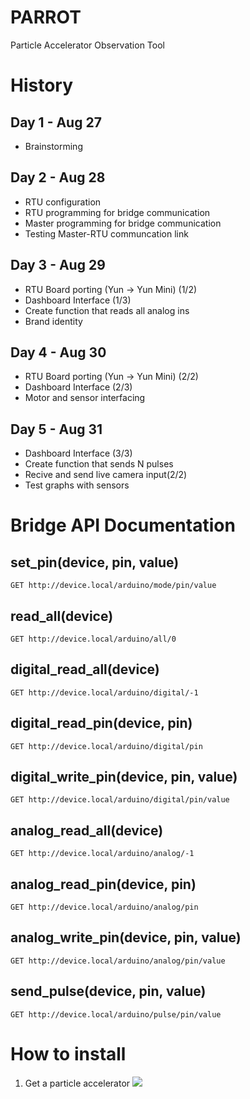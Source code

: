 # PARROT
Particle Accelerator Observation Tool

# History
## Day 1 - Aug 27
- Brainstorming
## Day 2 - Aug 28
- RTU configuration
- RTU programming for bridge communication
- Master programming for bridge communication
- Testing Master-RTU communcation link
## Day 3 - Aug 29
- RTU Board porting (Yun -> Yun Mini) (1/2)
- Dashboard Interface (1/3)
- Create function that reads all analog ins
- Brand identity
## Day 4 - Aug 30
- RTU Board porting (Yun -> Yun Mini) (2/2)
- Dashboard Interface (2/3)
- Motor and sensor interfacing
## Day 5 - Aug 31
- Dashboard Interface (3/3)
- Create function that sends N pulses
- Recive and send live camera input(2/2)
- Test graphs with sensors


# Bridge API Documentation
## set_pin(device, pin, value)
```
GET http://device.local/arduino/mode/pin/value
```
## read_all(device)
```
GET http://device.local/arduino/all/0
```
## digital_read_all(device)
```
GET http://device.local/arduino/digital/-1
```
## digital_read_pin(device, pin)
```
GET http://device.local/arduino/digital/pin
```
## digital_write_pin(device, pin, value)
```
GET http://device.local/arduino/digital/pin/value
```
## analog_read_all(device)
```
GET http://device.local/arduino/analog/-1
```
## analog_read_pin(device, pin)
```
GET http://device.local/arduino/analog/pin
```
## analog_write_pin(device, pin, value)
```
GET http://device.local/arduino/analog/pin/value
```
## send_pulse(device, pin, value)
```
GET http://device.local/arduino/pulse/pin/value
```
# How to install
1. Get a particle accelerator
![](https://github.com/paubric/parrot/blob/master/Parrot.png)


